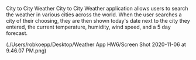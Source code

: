 City to City Weather
City to City Weather application allows users to search the weather in various cities across the world. When the user searches a city of their choosing, they are then shown today's date next to the city they entered, the current temperature, humidity, wind speed, and a 5 day forecast.

(./Users/robkoepp/Desktop/Weather App HW6/Screen Shot 2020-11-06 at 9.46.07 PM.png)
